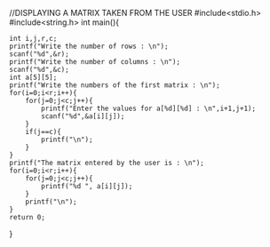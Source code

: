//DISPLAYING A MATRIX TAKEN FROM THE USER
#include<stdio.h>
#include<string.h>
int main(){
    
    int i,j,r,c;
    printf("Write the number of rows : \n");
    scanf("%d",&r);
    printf("Write the number of columns : \n");
    scanf("%d",&c);
    int a[5][5];
    printf("Write the numbers of the first matrix : \n");
    for(i=0;i<r;i++){
        for(j=0;j<c;j++){
            printf("Enter the values for a[%d][%d] : \n",i+1,j+1);
            scanf("%d",&a[i][j]);
        }
        if(j==c){
            printf("\n");
        }
    }
    printf("The matrix entered by the user is : \n");
    for(i=0;i<r;i++){
        for(j=0;j<c;j++){
            printf("%d ", a[i][j]);
        }
        printf("\n");
    }
    return 0;
}

